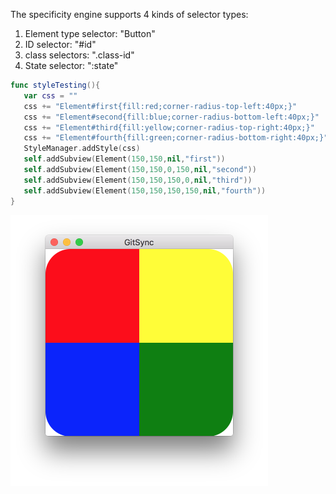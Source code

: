 The specificity engine supports 4 kinds of selector types: <!--more-->   
1. Element type selector: "Button"  
2. ID selector: "#id"  
3. class selectors: ".class-id"  
4. State selector: ":state"  

```swift
func styleTesting(){
   var css = ""
   css += "Element#first{fill:red;corner-radius-top-left:40px;}"
   css += "Element#second{fill:blue;corner-radius-bottom-left:40px;}"
   css += "Element#third{fill:yellow;corner-radius-top-right:40px;}"
   css += "Element#fourth{fill:green;corner-radius-bottom-right:40px;}"
   StyleManager.addStyle(css)
   self.addSubview(Element(150,150,nil,"first"))
   self.addSubview(Element(150,150,0,150,nil,"second"))
   self.addSubview(Element(150,150,150,0,nil,"third"))
   self.addSubview(Element(150,150,150,150,nil,"fourth"))
}
```
<img width="412" alt="img" src="https://raw.githubusercontent.com/stylekit/img/master/Screen Shot 2015-12-03 at 19.15.15.png">
